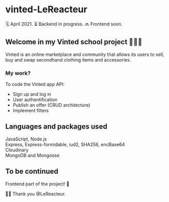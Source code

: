 # vinted-LeReacteur

🗓 April 2021.
⏳ Backend in progress.
🔜 Frontend soon.

## Welcome in my Vinted school project 🎒👗👟

Vinted is an online marketplace and community that allows its users to sell, buy and swap secondhand clothing items and accessories.

### My work?

To code the Vinted app API:

- Sign up and log in
- User authentification
- Publish an offer (CRUD architecture)
- Implement filters

## Languages and packages used

JavaScript, Node.js  
Express, Express-formidable, iud2, SHA256, encBase64  
Cloudinary  
MongoDB and Mongoose

## To be continued

Frontend part of the project! 🚀

🙏🏻 Thank you @LeReacteur.
